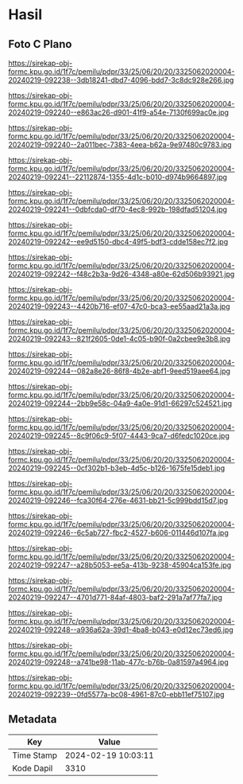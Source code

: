 # Hasil

## Foto C Plano

https://sirekap-obj-formc.kpu.go.id/1f7c/pemilu/pdpr/33/25/06/20/20/3325062020004-20240219-092238--3db18241-dbd7-4096-bdd7-3c8dc928e266.jpg

https://sirekap-obj-formc.kpu.go.id/1f7c/pemilu/pdpr/33/25/06/20/20/3325062020004-20240219-092240--e863ac26-d901-41f9-a54e-7130f699ac0e.jpg

https://sirekap-obj-formc.kpu.go.id/1f7c/pemilu/pdpr/33/25/06/20/20/3325062020004-20240219-092240--2a011bec-7383-4eea-b62a-9e97480c9783.jpg

https://sirekap-obj-formc.kpu.go.id/1f7c/pemilu/pdpr/33/25/06/20/20/3325062020004-20240219-092241--22112874-1355-4d1c-b010-d974b9664897.jpg

https://sirekap-obj-formc.kpu.go.id/1f7c/pemilu/pdpr/33/25/06/20/20/3325062020004-20240219-092241--0dbfcda0-df70-4ec8-992b-198dfad51204.jpg

https://sirekap-obj-formc.kpu.go.id/1f7c/pemilu/pdpr/33/25/06/20/20/3325062020004-20240219-092242--ee9d5150-dbc4-49f5-bdf3-cdde158ec7f2.jpg

https://sirekap-obj-formc.kpu.go.id/1f7c/pemilu/pdpr/33/25/06/20/20/3325062020004-20240219-092242--f48c2b3a-9d26-4348-a80e-62d506b93921.jpg

https://sirekap-obj-formc.kpu.go.id/1f7c/pemilu/pdpr/33/25/06/20/20/3325062020004-20240219-092243--4420b716-ef07-47c0-bca3-ee55aad21a3a.jpg

https://sirekap-obj-formc.kpu.go.id/1f7c/pemilu/pdpr/33/25/06/20/20/3325062020004-20240219-092243--821f2605-0de1-4c05-b90f-0a2cbee9e3b8.jpg

https://sirekap-obj-formc.kpu.go.id/1f7c/pemilu/pdpr/33/25/06/20/20/3325062020004-20240219-092244--082a8e26-86f8-4b2e-abf1-9eed519aee64.jpg

https://sirekap-obj-formc.kpu.go.id/1f7c/pemilu/pdpr/33/25/06/20/20/3325062020004-20240219-092244--2bb9e58c-04a9-4a0e-91d1-66297c524521.jpg

https://sirekap-obj-formc.kpu.go.id/1f7c/pemilu/pdpr/33/25/06/20/20/3325062020004-20240219-092245--8c9f06c9-5f07-4443-9ca7-d6fedc1020ce.jpg

https://sirekap-obj-formc.kpu.go.id/1f7c/pemilu/pdpr/33/25/06/20/20/3325062020004-20240219-092245--0cf302b1-b3eb-4d5c-b126-1675fe15deb1.jpg

https://sirekap-obj-formc.kpu.go.id/1f7c/pemilu/pdpr/33/25/06/20/20/3325062020004-20240219-092246--fca30f64-276e-4631-bb21-5c999bdd15d7.jpg

https://sirekap-obj-formc.kpu.go.id/1f7c/pemilu/pdpr/33/25/06/20/20/3325062020004-20240219-092246--6c5ab727-fbc2-4527-b606-011446d107fa.jpg

https://sirekap-obj-formc.kpu.go.id/1f7c/pemilu/pdpr/33/25/06/20/20/3325062020004-20240219-092247--a28b5053-ee5a-413b-9238-45904ca153fe.jpg

https://sirekap-obj-formc.kpu.go.id/1f7c/pemilu/pdpr/33/25/06/20/20/3325062020004-20240219-092247--4701d771-84af-4803-baf2-291a7af77fa7.jpg

https://sirekap-obj-formc.kpu.go.id/1f7c/pemilu/pdpr/33/25/06/20/20/3325062020004-20240219-092248--a936a62a-39d1-4ba8-b043-e0d12ec73ed6.jpg

https://sirekap-obj-formc.kpu.go.id/1f7c/pemilu/pdpr/33/25/06/20/20/3325062020004-20240219-092248--a741be98-11ab-477c-b76b-0a81597a4964.jpg

https://sirekap-obj-formc.kpu.go.id/1f7c/pemilu/pdpr/33/25/06/20/20/3325062020004-20240219-092239--0fd5577a-bc08-4961-87c0-ebb11ef75107.jpg


## Metadata

| Key        | Value               |
| ---------- | ------------------- |
| Time Stamp | 2024-02-19 10:03:11 |
| Kode Dapil | 3310                |



